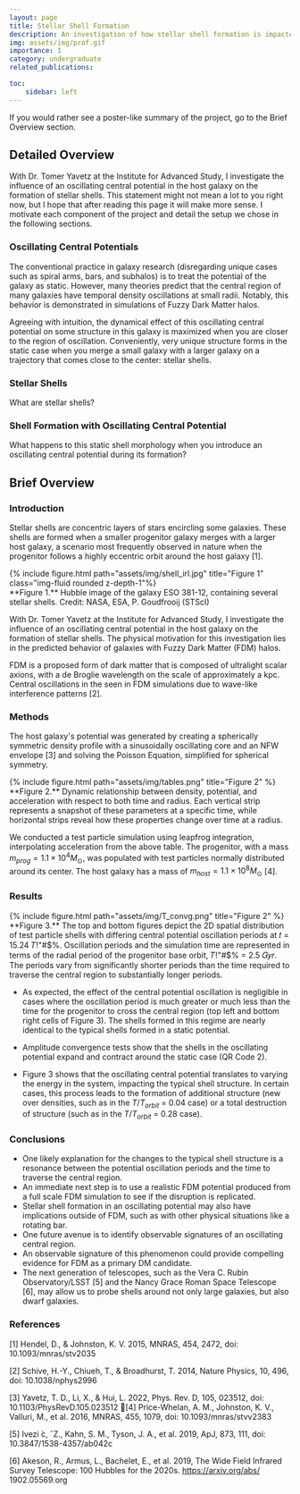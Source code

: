 ```yaml
---
layout: page
title: Stellar Shell Formation
description: An investigation of how stellar shell formation is impacted by the presence of an oscillating central potential.
img: assets/img/prof.gif
importance: 1
category: undergraduate
related_publications:

toc:
    sidebar: left
---
```

If you would rather see a poster-like summary of the project, go to the Brief Overview section.

## Detailed Overview
With Dr. Tomer Yavetz at the Institute for Advanced Study, I investigate the influence of an oscillating central potential in the host galaxy on the formation of stellar shells. This statement might not mean a lot to you right now, but I hope that after reading this page it will make more sense. I motivate each component of the project and detail the setup we chose in the following sections.

### Oscillating Central Potentials
The conventional practice in galaxy research (disregarding unique cases such as spiral arms, bars, and subhalos) is to treat the potential of the galaxy as static. However, many theories predict that the central region of many galaxies have temporal density oscillations at small radii. Notably, this behavior is demonstrated in simulations of Fuzzy Dark Matter halos. 

Agreeing with intuition, the dynamical effect of this oscillating central potential on some structure in this galaxy is maximized when you are closer to the region of oscillation. Conveniently, very unique structure forms in the static case when you merge a small galaxy with a larger galaxy on a trajectory that comes close to the center: stellar shells.
### Stellar Shells
What are stellar shells?
### Shell Formation with Oscillating Central Potential
What happens to this static shell morphology when you introduce an oscillating central potential during its formation?
## Brief Overview
### Introduction
Stellar shells are concentric layers of stars encircling some galaxies. These shells are formed when a smaller progenitor galaxy merges with a larger host galaxy, a scenario most frequently observed in nature when the progenitor follows a highly eccentric orbit around the host galaxy [1].
<div class="row">
    <div class="col-sm mt-3 mt-md-0">
        {% include figure.html path="assets/img/shell_irl.jpg" title="Figure 1" class="img-fluid rounded z-depth-1"%}
    </div>
</div>
<div class="caption">
    **Figure 1.** Hubble image of the galaxy ESO 381-12, containing several stellar shells. Credit: NASA, ESA, P. Goudfrooij (STScI)
</div>

With Dr. Tomer Yavetz at the Institute for Advanced Study, I investigate the influence of an oscillating central potential in the host galaxy on the formation of stellar shells. The physical motivation for this investigation lies in the predicted behavior of galaxies with Fuzzy Dark Matter (FDM) halos. 

FDM is a proposed form of dark matter that is composed of ultralight scalar axions, with a de Broglie wavelength on the scale of approximately a kpc. Central oscillations in the seen in FDM simulations due to wave-like interference patterns [2].

### Methods
The host galaxy's potential was generated by creating a spherically symmetric density profile with a sinusoidally oscillating core and an NFW envelope [3] and solving the Poisson Equation, simplified for spherical symmetry.

<div class="row">
    <div class="col-sm mt-3 mt-md-0">
        {% include figure.html path="assets/img/tables.png" title="Figure 2" %}
    </div>
</div>
<div class="caption">
    **Figure 2.** Dynamic relationship between density, potential, and acceleration with respect to both time and radius. Each vertical strip represents a snapshot of these parameters at a specific time, while horizontal strips reveal how these properties change over time at a radius.
</div>

We conducted a test particle simulation using leapfrog integration, interpolating acceleration from the above table. The progenitor, with a mass $m_{prog} = 1.1 \times 10^4 M_{\odot}$, was populated with test particles normally distributed around its center. The host galaxy has a mass of $m_{host} = 1.1 \times 10^8 M_{\odot}$ [4].


### Results
<div class="row">
    <div class="col-sm mt-3 mt-md-0">
        {% include figure.html path="assets/img/T_convg.png" title="Figure 2" %}
    </div>
</div>
<div class="caption">
    **Figure 3.** The top and bottom figures depict the 2D spatial distribution of test particle shells with differing central potential oscillation periods at 𝑡 = 15.24 𝑇!"#$%. Oscillation periods and the simulation time are represented in terms of the radial period of the progenitor base orbit, 𝑇!"#$% = 2.5 𝐺𝑦𝑟. The periods vary from significantly shorter periods than the time required to traverse the central region to substantially longer periods.
</div>

* As expected, the effect of the central potential oscillation is negligible in cases where the oscillation period is much greater or much less than the time for the progenitor to cross the central region (top left and bottom right cells of Figure 3). The shells formed in this regime are nearly identical to the typical shells formed in a static potential.

* Amplitude convergence tests show that the shells in the oscillating potential expand and contract around the static case (QR Code 2).
* Figure 3 shows that the oscillating central potential translates to varying the energy in the system, impacting the typical shell structure. In certain cases, this process leads to the formation of additional structure (new over densities, such as in the $T / T_{orbit}$ = 0.04 case) or a total destruction of structure (such as in the $T / T_{orbit}$ = 0.28 case).

### Conclusions
* One likely explanation for the changes to the typical shell structure is a resonance between the potential oscillation periods and the time to traverse the central region.
* An immediate next step is to use a realistic FDM potential produced from a full scale FDM simulation to see if the disruption is replicated.
* Stellar shell formation in an oscillating potential may also have implications outside of FDM, such as with other physical situations like a rotating bar.
* One future avenue is to identify observable signatures of an oscillating central region.
* An observable signature of this phenomenon could provide compelling evidence for FDM as a primary DM candidate.
* The next generation of telescopes, such as the Vera C. Rubin Observatory/LSST [5] and the Nancy Grace Roman Space Telescope [6], may allow us to probe shells around not only large galaxies, but also dwarf galaxies.


### References
[1]  Hendel, D., & Johnston, K. V. 2015, MNRAS, 454, 
      2472, doi: 10.1093/mnras/stv2035

[2]  Schive, H.-Y., Chiueh, T., & Broadhurst, T. 2014, 
      Nature Physics, 10, 496, doi: 10.1038/nphys2996

[3]  Yavetz, T. D., Li, X., & Hui, L. 2022, Phys. Rev. D, 
      105, 023512, doi: 10.1103/PhysRevD.105.023512
[4]  Price-Whelan, A. M., Johnston, K. V., Valluri, M., 
      et al. 2016, MNRAS, 455, 1079, 
      doi: 10.1093/mnras/stvv2383

[5]  Ivezi ́c, ˇZ., Kahn, S. M., Tyson, J. A., et al. 2019, ApJ, 
      873, 111, doi: 10.3847/1538-4357/ab042c

[6]  Akeson, R., Armus, L., Bachelet, E., et al. 2019, 
      The Wide Field Infrared Survey Telescope: 100 
      Hubbles for the 2020s. https://arxiv.org/abs/
      1902.05569.org
























